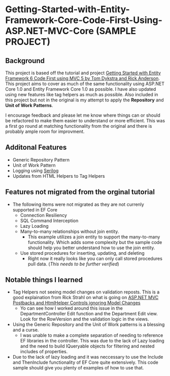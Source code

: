 # Getting-Started-with-Entity-Framework-Core-Code-First-Using-ASP.NET-MVC-Core (SAMPLE PROJECT)
## Background
This project is based off the tutorial and project [Getting Started with Entity Framework 6 Code First using MVC 5 by Tom Dykstra and Rick Anderson](http://www.asp.net/mvc/tutorials/getting-started-with-ef-using-mvc/).  This project aims to cover as much of the same functionality using ASP.NET Core 1.0 and Entity Framework Core 1.0 as possible.  I have also updated using new features like tag helpers as much as possible.  Also included in this project but not in the original is my attempt to apply the **Repository** and **Unit of Work Patterns**.  

I encourage feedback and please let me know where things can or should be refactored to make them easier to understand or more efficient.  This was a first go round at matching functionality from the original and there is probably ample room for improvment. 

## Additonal Features
* Generic Repository Pattern
* Unit of Work Pattern
* Logging using [Serilog](http://serilog.net/)
* Updates from HTML Helpers to Tag Helpers
## Features not migrated from the orginal tutorial
* The following items were not migrated as they are not currenly supported in EF Core
  * Connection Resiliency
  * SQL Command Interception
  * Lazy Loading
  * Many-to-many relationships without join entity.
    * This example utilizes a join entity to support the many-to-many functionality. Which adds some complexity but the sample code should help you better understand how to use the join entity.
  * Use stored procedures for inserting, updating, and deleting
    * Right now it really looks like you can only call stored procedures pull data. (*This needs to be further verified*)
## Notable things I learned
* Tag Helpers not seeing model changes on validation reposts.  This is a good explaination from Rick Strahl on what is going on [ASP.NET MVC Postbacks and HtmlHelper Controls ignoring Model Changes ](https://weblog.west-wind.com/posts/2012/Apr/20/ASPNET-MVC-Postbacks-and-HtmlHelper-Controls-ignoring-Model-Changes)
  * Yo can see how I worked around this issue in the DepartmentController Edit function and the Department Edit view.  Look for the RowVersion and the validation logic in the views.
* Using the Generic Repository and the Unit of Work patterns is a blessing and a curse.
  * I was unable to make a complete separation of needing to reference EF libraries in the controller.  This was due to the lack of Lazy loading and the need to build IQueryable objects for filtering and nested includes of properties.
* Due to the lack of lazy loading and it was neccessary to use the Include and ThenInclude functionality of EF Core quite extensively.  This code sample should give you plenty of examples of how to use that.

